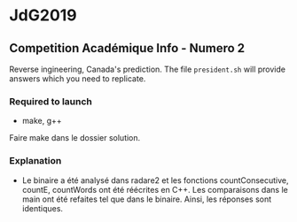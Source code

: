 # JdG2019
## Competition Académique Info - Numero 2

Reverse ingineering, Canada's prediction. The file `president.sh` will provide answers which you need to replicate.

### Required to launch
* make, g++

Faire make dans le dossier solution.

### Explanation
* Le binaire a été analysé dans radare2 et les fonctions countConsecutive, countE, countWords ont été réécrites en C++. Les comparaisons dans le main ont été refaites tel que dans le binaire. Ainsi, les réponses sont identiques.
